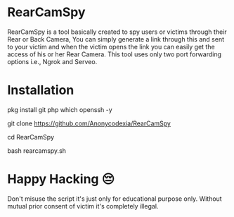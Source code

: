# RearCamSpy
RearCamSpy is a tool basically created to spy users or victims through their Rear or Back Camera, You can simply generate a link through this and sent to your victim and when the victim opens the link you can easily get the access of his or her Rear Camera. This tool uses only two port forwarding options i.e., Ngrok and Serveo.
# Installation
pkg install git php which openssh -y

git clone https://github.com/Anonycodexia/RearCamSpy

cd RearCamSpy

bash rearcamspy.sh

# Happy Hacking 😔
Don't misuse the script it's just only for educational purpose only. Without mutual prior consent of victim it's completely illegal.
